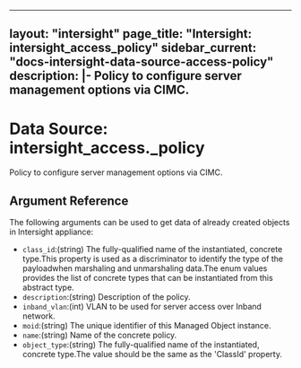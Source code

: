 
---
layout: "intersight"
page_title: "Intersight: intersight_access_policy"
sidebar_current: "docs-intersight-data-source-access-policy"
description: |-
Policy to configure server management options via CIMC.
---

# Data Source: intersight_access._policy
Policy to configure server management options via CIMC.
## Argument Reference
The following arguments can be used to get data of already created objects in Intersight appliance:
* `class_id`:(string) The fully-qualified name of the instantiated, concrete type.This property is used as a discriminator to identify the type of the payloadwhen marshaling and unmarshaling data.The enum values provides the list of concrete types that can be instantiated from this abstract type. 
* `description`:(string) Description of the policy. 
* `inband_vlan`:(int) VLAN to be used for server access over Inband network. 
* `moid`:(string) The unique identifier of this Managed Object instance. 
* `name`:(string) Name of the concrete policy. 
* `object_type`:(string) The fully-qualified name of the instantiated, concrete type.The value should be the same as the 'ClassId' property. 
